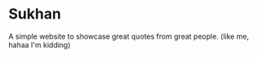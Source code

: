 # Sukhan
A simple website to showcase great quotes from great people. (like me, hahaa I'm kidding) 
